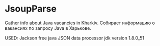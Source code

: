# JsoupParse
Gather info about Java vacancies in Kharkiv. 
Собирает информацию о вакансиях по запросу Java в Харькове.


USED:
Jackson free java JSON data processor
jdk version 1.8.0_51
